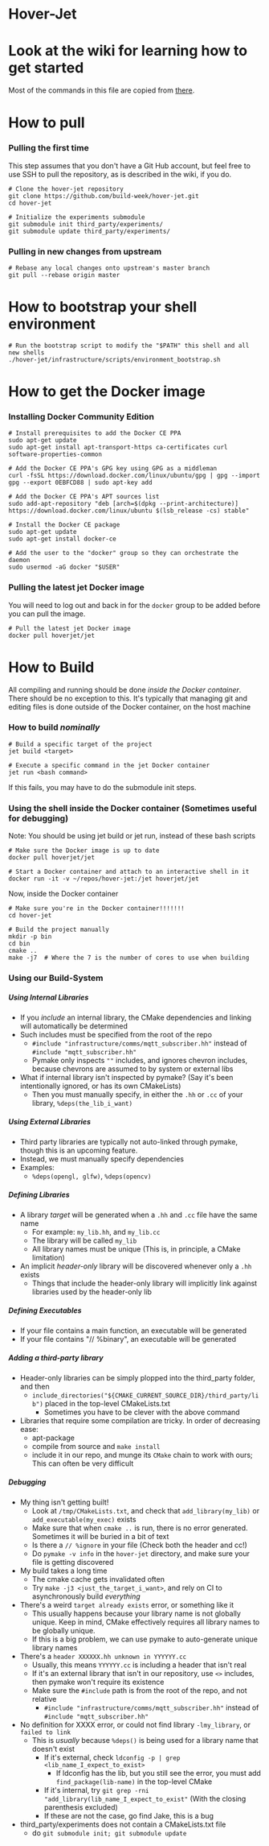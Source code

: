 Hover-Jet
=========


# Look at the wiki for learning how to get started

Most of the commands in this file are copied from [there](https://github.com/build-week/hover-jet/wiki).


# How to pull

### Pulling the first time

This step assumes that you don't have a Git Hub account, but feel free to use
SSH to pull the repository, as is described in the wiki, if you do.

```shell
# Clone the hover-jet repository
git clone https://github.com/build-week/hover-jet.git
cd hover-jet

# Initialize the experiments submodule
git submodule init third_party/experiments/
git submodule update third_party/experiments/
```

### Pulling in new changes from upstream

```shell
# Rebase any local changes onto upstream's master branch
git pull --rebase origin master
```


# How to bootstrap your shell environment

```shell
# Run the bootstrap script to modify the "$PATH" this shell and all new shells
./hover-jet/infrastructure/scripts/environment_bootstrap.sh
```


# How to get the Docker image

### Installing Docker Community Edition

```shell
# Install prerequisites to add the Docker CE PPA
sudo apt-get update
sudo apt-get install apt-transport-https ca-certificates curl software-properties-common

# Add the Docker CE PPA's GPG key using GPG as a middleman
curl -fsSL https://download.docker.com/linux/ubuntu/gpg | gpg --import
gpg --export 0EBFCD88 | sudo apt-key add

# Add the Docker CE PPA's APT sources list
sudo add-apt-repository "deb [arch=$(dpkg --print-architecture)] https://download.docker.com/linux/ubuntu $(lsb_release -cs) stable"

# Install the Docker CE package
sudo apt-get update
sudo apt-get install docker-ce

# Add the user to the "docker" group so they can orchestrate the daemon
sudo usermod -aG docker "$USER"
```

### Pulling the latest jet Docker image

You will need to log out and back in for the `docker` group to be added before you can pull the image.

```shell
# Pull the latest jet Docker image
docker pull hoverjet/jet
```


# How to Build

All compiling and running should be done *inside the Docker container*. There should be no exception to this.
It's typically that managing git and editing files is done outside of the Docker container, on the host machine

### How to build *nominally*

```shell
# Build a specific target of the project
jet build <target>

# Execute a specific command in the jet Docker container
jet run <bash command>
```

If this fails, you may have to do the submodule init steps.

### Using the shell inside the Docker container (Sometimes useful for debugging)

Note: You should be using jet build or jet run, instead of these bash scripts

```shell
# Make sure the Docker image is up to date
docker pull hoverjet/jet

# Start a Docker container and attach to an interactive shell in it
docker run -it -v ~/repos/hover-jet:/jet hoverjet/jet
```

Now, inside the Docker container

```shell
# Make sure you're in the Docker container!!!!!!!
cd hover-jet

# Build the project manually
mkdir -p bin
cd bin
cmake ..
make -j7  # Where the 7 is the number of cores to use when building
```

### Using our Build-System

##### Using Internal Libraries

* If you *include* an internal library, the CMake dependencies and linking will automatically be determined
* Such includes must be specified from the root of the repo
    * `#include "infrastructure/comms/mqtt_subscriber.hh"` instead of `#include "mqtt_subscriber.hh"`
    * Pymake only inspects `""` includes, and ignores chevron includes, because chevrons are assumed to by system or external libs
* What if internal library isn't inspected by pymake? (Say it's been intentionally ignored, or has its own CMakeLists)
    * Then you must manually specify, in either the `.hh` or `.cc` of your library, `%deps(the_lib_i_want)`

##### Using External Libraries

* Third party libraries are typically not auto-linked through pymake, though this is an upcoming feature.
* Instead, we must manually specify dependencies
* Examples:
    * `%deps(opengl, glfw)`, `%deps(opencv)`

##### Defining Libraries

* A library *target* will be generated when a `.hh` and `.cc` file have the same name
    * For example: `my_lib.hh`, and `my_lib.cc`
    * The library will be called `my_lib`
    * All library names must be unique (This is, in principle, a CMake limitation)
* An implicit *header-only* library will be discovered whenever only a `.hh` exists
    * Things that include the header-only library will implicitly link against libraries used by the header-only lib

##### Defining Executables

* If your file contains a main function, an executable will be generated
* If your file contains "// %binary", an executable will be generated

##### Adding a third-party library

* Header-only libraries can be simply plopped into the third_party folder, and then
    * `include_directories("${CMAKE_CURRENT_SOURCE_DIR}/third_party/lib")` placed in the top-level CMakeLists.txt
        * Sometimes you have to be clever with the above command
* Libraries that require some compilation are tricky. In order of decreasing ease:
    * apt-package
    * compile from source and `make install`
    * include it in our repo, and munge its `CMake` chain to work with ours; This can often be very difficult

##### Debugging

* My thing isn't getting built!
    * Look at `/tmp/CMakeLists.txt`, and check that `add_library(my_lib)` or `add_executable(my_exec)` exists
    * Make sure that when `cmake ..` is run, there is no error generated. Sometimes it will be buried in a bit of text
    * Is there a `// %ignore` in your file (Check both the header and cc!)
    * Do `pymake -v info` in the `hover-jet` directory, and make sure your file is getting discovered
* My build takes a long time
    * The cmake cache gets invalidated often
    * Try `make -j3 <just_the_target_i_want>`, and rely on CI to asynchronously build *everything*
* There's a weird `target already exists` error, or something like it
    * This usually happens because your library name is not globally unique. Keep in mind, CMake effectively requires all library names to be globally unique.
    * If this is a big problem, we can use pymake to auto-generate unique library names
* There's a `header XXXXXX.hh unknown in YYYYYY.cc`
    * Usually, this means `YYYYYY.cc` is including a header that isn't real
    * If it's an external library that isn't in our repository, use `<>` includes, then pymake won't require its existence
    * Make sure the `#include` path is from the root of the repo, and not relative
        * `#include "infrastructure/comms/mqtt_subscriber.hh"` instead of `#include "mqtt_subscriber.hh"`
* No definition for XXXX error, or could not find library `-lmy_library`, or `failed to link`
    * This is *usually* because `%deps()` is being used for a library name that doesn't exist
        * If it's external, check `ldconfig -p | grep <lib_name_I_expect_to_exist>`
            * If ldconfig has the lib, but you still see the error, you must add `find_package(lib-name)` in the top-level CMake
        * If it's internal, try `git grep -rni "add_library(lib_name_I_expect_to_exist"` (With the closing parenthesis excluded)
        * If these are not the case, go find Jake, this is a bug
* third_party/experiments does not contain a CMakeLists.txt file
    * do `git submodule init; git submodule update`
